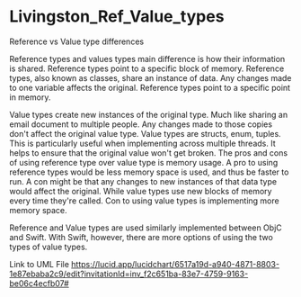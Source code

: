 # Livingston_Ref_Value_types
Reference vs Value type differences


Reference types and values types main difference is how their information is shared. Reference types point to a specific block of memory. Reference types, also known as classes, share an instance of data. Any changes made to one variable affects the original. Reference types point to a specific point in memory. 

  Value types create new instances of the original type.  Much like sharing an email document to multiple people. Any changes made to those copies don't affect the original value type. Value types are structs, enum, tuples. This is particularly useful when implementing across multiple threads. It helps to ensure that the original value won't get broken.
The pros and cons of using reference type over value type is memory usage. A pro to using reference types would be less memory space is used, and thus be faster to run. A con might be that any changes to new instances of that data type would affect the original. 
While value types use new blocks of memory every time they're called. Con to using value types is implementing more memory space.
  
  Reference and Value types are used similarly implemented between ObjC and Swift. With Swift, however, there are more options of using the two types of value types.


Link to UML File
https://lucid.app/lucidchart/6517a19d-a940-4871-8803-1e87ebaba2c9/edit?invitationId=inv_f2c651ba-83e7-4759-9163-be06c4ecfb07#
